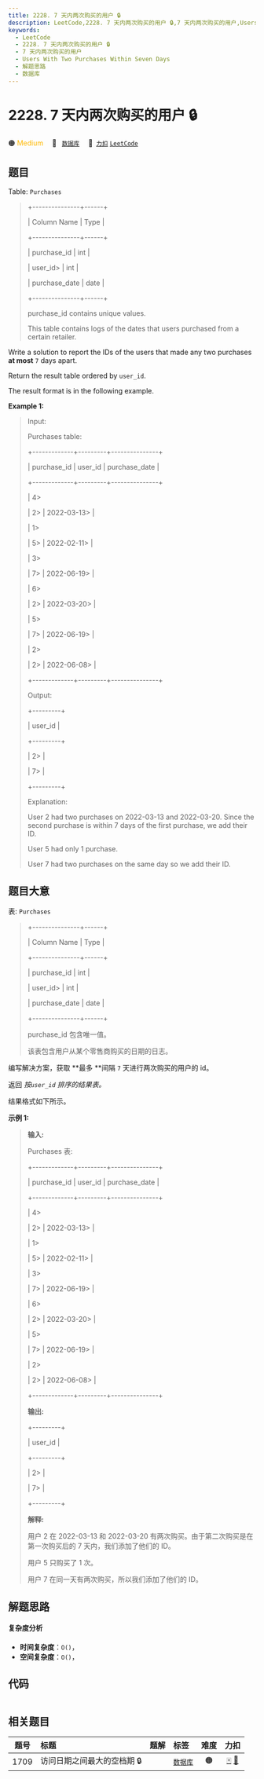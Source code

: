 ```yaml
---
title: 2228. 7 天内两次购买的用户 🔒
description: LeetCode,2228. 7 天内两次购买的用户 🔒,7 天内两次购买的用户,Users With Two Purchases Within Seven Days,解题思路,数据库
keywords:
  - LeetCode
  - 2228. 7 天内两次购买的用户 🔒
  - 7 天内两次购买的用户
  - Users With Two Purchases Within Seven Days
  - 解题思路
  - 数据库
---
```


# 2228. 7 天内两次购买的用户 🔒

🟠 <font color=#ffb800>Medium</font>&emsp; 🔖&ensp; [`数据库`](/tag/database.md)&emsp; 🔗&ensp;[`力扣`](https://leetcode.cn/problems/users-with-two-purchases-within-seven-days) [`LeetCode`](https://leetcode.com/problems/users-with-two-purchases-within-seven-days)

## 题目

Table: `Purchases`

> 
> 
> 
> 
> 
> +---------------+------+
> 
> | Column Name   | Type |
> 
> +---------------+------+
> 
> | purchase_id   | int  |
> 
> | user_id> 
>    | int  |
> 
> | purchase_date | date |
> 
> +---------------+------+
> 
> purchase_id contains unique values.
> 
> This table contains logs of the dates that users purchased from a certain retailer.
> 
> 



Write a solution to report the IDs of the users that made any two purchases
**at most** `7` days apart.

Return the result table ordered by `user_id`.

The result format is in the following example.



**Example 1:**

> Input: 
> 
> Purchases table:
> 
> +-------------+---------+---------------+
> 
> | purchase_id | user_id | purchase_date |
> 
> +-------------+---------+---------------+
> 
> | 4> 
> > 
>    | 2> 
>    | 2022-03-13> 
> |
> 
> | 1> 
> > 
>    | 5> 
>    | 2022-02-11> 
> |
> 
> | 3> 
> > 
>    | 7> 
>    | 2022-06-19> 
> |
> 
> | 6> 
> > 
>    | 2> 
>    | 2022-03-20> 
> |
> 
> | 5> 
> > 
>    | 7> 
>    | 2022-06-19> 
> |
> 
> | 2> 
> > 
>    | 2> 
>    | 2022-06-08> 
> |
> 
> +-------------+---------+---------------+
> 
> Output: 
> 
> +---------+
> 
> | user_id |
> 
> +---------+
> 
> | 2> 
>    |
> 
> | 7> 
>    |
> 
> +---------+
> 
> Explanation: 
> 
> User 2 had two purchases on 2022-03-13 and 2022-03-20. Since the second purchase is within 7 days of the first purchase, we add their ID.
> 
> User 5 had only 1 purchase.
> 
> User 7 had two purchases on the same day so we add their ID.
> 
> 


## 题目大意

表: `Purchases`

> 
> 
> 
> 
> 
> +---------------+------+
> 
> | Column Name   | Type |
> 
> +---------------+------+
> 
> | purchase_id   | int  |
> 
> | user_id> 
>    | int  |
> 
> | purchase_date | date |
> 
> +---------------+------+
> 
> purchase_id 包含唯一值。
> 
> 该表包含用户从某个零售商购买的日期的日志。
> 
> 



编写解决方案，获取 **最多  **间隔 `7` 天进行两次购买的用户的 id。

返回 _按`user_id` 排序的结果表。_

结果格式如下所示。



**示例 1:**

> 
> 
> 
> 
> 
> **输入:** 
> 
> Purchases 表:
> 
> +-------------+---------+---------------+
> 
> | purchase_id | user_id | purchase_date |
> 
> +-------------+---------+---------------+
> 
> | 4> 
> > 
>    | 2> 
>    | 2022-03-13> 
> |
> 
> | 1> 
> > 
>    | 5> 
>    | 2022-02-11> 
> |
> 
> | 3> 
> > 
>    | 7> 
>    | 2022-06-19> 
> |
> 
> | 6> 
> > 
>    | 2> 
>    | 2022-03-20> 
> |
> 
> | 5> 
> > 
>    | 7> 
>    | 2022-06-19> 
> |
> 
> | 2> 
> > 
>    | 2> 
>    | 2022-06-08> 
> |
> 
> +-------------+---------+---------------+
> 
> **输出:** 
> 
> +---------+
> 
> | user_id |
> 
> +---------+
> 
> | 2> 
>    |
> 
> | 7> 
>    |
> 
> +---------+
> 
> **解释:** 
> 
> 用户 2 在 2022-03-13 和 2022-03-20 有两次购买。由于第二次购买是在第一次购买后的 7 天内，我们添加了他们的 ID。
> 
> 用户 5 只购买了 1 次。
> 
> 用户 7 在同一天有两次购买，所以我们添加了他们的 ID。


## 解题思路

#### 复杂度分析

- **时间复杂度**：`O()`，
- **空间复杂度**：`O()`，

## 代码

```javascript

```

## 相关题目

<!-- prettier-ignore -->
| 题号 | 标题 | 题解 | 标签 | 难度 | 力扣 |
| :------: | :------ | :------: | :------ | :------: | :------: |
| 1709 | 访问日期之间最大的空档期 🔒 |  |  [`数据库`](/tag/database.md) | 🟠 | [🀄️](https://leetcode.cn/problems/biggest-window-between-visits) [🔗](https://leetcode.com/problems/biggest-window-between-visits) |